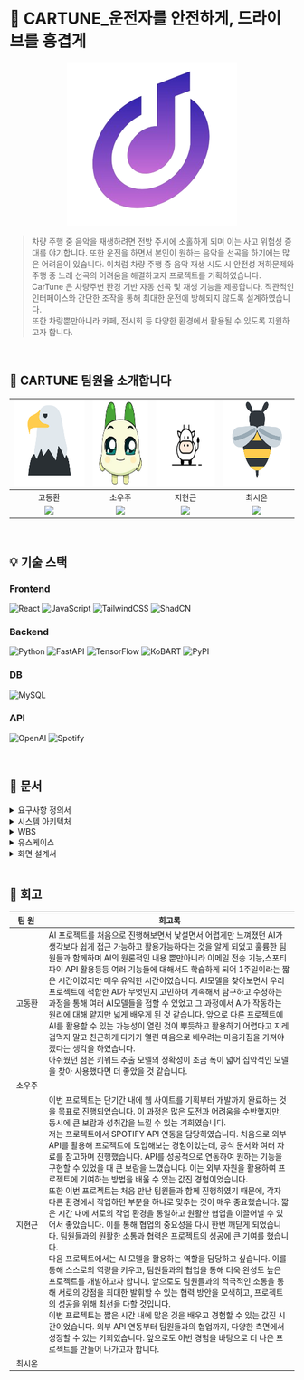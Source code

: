 # 🚙 CARTUNE_운전자를 안전하게, 드라이브를 흥겹게

<p align="center">
  <img src="https://github.com/Tune-Manner/CarTune/blob/dev/img/cartoon-logo.png" alt="CarTune 로고">
</p>


> 차량 주행 중 음악을 재생하려면 전방 주시에 소홀하게 되며 이는 사고 위험성 증대를 야기합니다. 또한 운전을 하면서 본인이 원하는 음악을 선곡을 하기에는 많은 어려움이 있습니다.
> 이처럼 차량 주행 중 음악 재생 시도 시 안전성 저하문제와 주행 중 노래 선곡의 어려움을 해결하고자 프로젝트를 기획하였습니다.
> <br> CarTune 은 차량주변 환경 기반 자동 선곡 및 재생 기능을 제공합니다. 직관적인 인터페이스와 간단한 조작을 통해 최대한 운전에 방해되지 않도록 설계하였습니다.
> <br> 또한 차량뿐만아니라 카페, 전시회 등 다양한 환경에서 활용될 수 있도록 지원하고자 합니다.


<br>

## 👋 CARTUNE 팀원을 소개합니다

| <img src = "https://github.com/Tune-Manner/CarTune/blob/dev/img/%EB%8F%99%ED%99%98.png?raw=true" height=150/>|  <img src = "https://github.com/Tune-Manner/CarTune/blob/dev/img/%EC%9A%B0%EC%A3%BC.png?raw=true" height=150/>| <img src = "https://raw.githubusercontent.com/beyond-sw-camp/be04-4th-OmokNoonE-OnionHotSayYo/main/README_IMAGE/contributors/%EC%A7%80%ED%98%84%EA%B7%BC.png?raw=true" height=150/> |<img src = "https://github.com/Tune-Manner/CarTune/blob/dev/img/%EC%8B%9C%EC%98%A8.png?raw=true" height=150/> | 
| :----------------------------------------------------------: | :----------------------------------------------------------: | :----------------------------------------------------------: | :----------------------------------------------------------: | 
|                            고동환                            |                            소우주                            |                            지현근                            |                            최시온                          | 
| [<img src="https://img.shields.io/badge/Github-Link-181717?logo=Github">](https://github.com/eurdream98) | [<img src="https://img.shields.io/badge/Github-Link-181717?logo=Github">](https://github.com/helloItsUniverse) |  [<img src="https://img.shields.io/badge/Github-Link-181717?logo=Github">](https://github.com/jihyeongeun) | [<img src="https://img.shields.io/badge/Github-Link-181717?logo=Github">](https://github.com/sisology) |





<br>

## 💡 기술 스택

### Frontend

![React](https://img.shields.io/badge/React-20232A?logo=react&logoColor=61DAFB)
![JavaScript](https://img.shields.io/badge/JavaScript-F7DF1E.svg?&logo=javascript&logoColor=black)
![TailwindCSS](https://img.shields.io/badge/TailwindCSS-38B2AC?logo=tailwind-css&logoColor=white)
![ShadCN](https://img.shields.io/badge/ShadCN-000000?logo=shadcn&logoColor=white)

### Backend
![Python](https://img.shields.io/badge/Python_3.10-3776AB?logo=python&logoColor=white)
![FastAPI](https://img.shields.io/badge/FastAPI-009688?logo=fastapi&logoColor=white)
![TensorFlow](https://img.shields.io/badge/TensorFlow-FF6F00?logo=tensorflow&logoColor=white)
![KoBART](https://img.shields.io/badge/KoBART-000000?logo=data:image/png;base64,iVBORw0KGgoAAAANSUhEUgAAABAAAAAQCAYAAAAf8/9hAAABRUlEQVR42o2SQUvDQBBFz6NpaGgkIpCSyGErj5MysbFYW5Ca2loKkDoAytbeCsrgZGI3LysbfXxuYt7F2Lq+N/NvHkz5uAB9Aie7AsFvwg3HNd/XQsP8KOc9HcEAL8zANPPII0nECmfW5Af96vd63fbEkmHQ+X1Dqt9BuK4ZAZEV7wnEE6QLd+QIoPLxWXkiKrAw3xKWWIIHLJgXfsgnAIp4So7pkdnDdEKv8tMkpIHkgWOBujfMSF0znETJnGHi3hP7TxsKPMy4I4g+KbdqzXgXCA0M1guReERpKJTG/WZRZHARcK4TLQpG5XIw2j6KuFAHzx8Pr3QnDSUVPUCV2TdxUHpKo7Y7mQik22d0N0UHCuztJe5aqaz7k9B40VVU0hb71c7/63dQOhg3qcfT6uM1AAwgAAAABJRU5ErkJggg==&logoColor=white)
![PyPI](https://img.shields.io/badge/PyPI-3775A9?logo=pypi&logoColor=white)

### DB

![MySQL](https://img.shields.io/badge/MySQL-4479A1?logo=mysql&logoColor=white)

### API

![OpenAI](https://img.shields.io/badge/OpenAI-412991?logo=openai&logoColor=white)
![Spotify](https://img.shields.io/badge/Spotify-1DB954?logo=spotify&logoColor=white)

<br>


## 📃 문서
<details>
  <summary>요구사항 정의서</summary>
<img width="991" alt="image" src="https://github.com/Tune-Manner/CarTune/blob/dev/img/%EC%9A%94%EA%B5%AC%EC%82%AC%ED%95%AD%20%EC%A0%95%EC%9D%98%EC%84%9C.png">
  https://docs.google.com/spreadsheets/d/1ZMqBu60fOUanpbbfe5xYt766vnxtXcyCJNplzruAmJQ/edit?gid=0#gid=0
</details>


<details>
  <summary>시스템 아키텍처</summary>
 
<img width="991" alt="image" src="https://github.com/Tune-Manner/CarTune/blob/dev/img/CarTune%20%EC%86%8C%ED%94%84%ED%8A%B8%EC%9B%A8%EC%96%B4%20%EC%95%84%ED%82%A4%ED%85%8D%EC%B2%98.png">
</details>



<details>
  <summary>WBS</summary>
 
![WBS](https://github.com/Tune-Manner/CarTune/blob/dev/img/wbs.png)
https://docs.google.com/spreadsheets/d/1ZMqBu60fOUanpbbfe5xYt766vnxtXcyCJNplzruAmJQ/edit?gid=0#gid=0
</details>

<details>
  <summary>유스케이스</summary>
 
![유스케이스](https://github.com/Tune-Manner/CarTune/blob/dev/img/%EC%9C%A0%EC%8A%A4%EC%BC%80%EC%9D%B4%EC%8A%A4.png)
</details>

<details>
  <summary>화면 설계서</summary>
 
<img width="1050" alt="image" src="https://github.com/Tune-Manner/CarTune/blob/dev/img/%ED%99%94%EB%A9%B4%20%EC%84%A4%EA%B3%84.png">
</details>

<br>

## 🤔 회고

| &nbsp;&nbsp;팀&nbsp;원&nbsp;&nbsp;&nbsp; | 회고록                                                                                                                                                                                                                                                                                                                                                                                                                                                                                                                                                                                                                                                                                                                                                                                                                                                                               |
| :--------------------------------------: |-----------------------------------------------------------------------------------------------------------------------------------------------------------------------------------------------------------------------------------------------------------------------------------------------------------------------------------------------------------------------------------------------------------------------------------------------------------------------------------------------------------------------------------------------------------------------------------------------------------------------------------------------------------------------------------------------------------------------------------------------------------------------------------------------------------------------------------------------------------------------------------|
|                 고동환                 | AI 프로젝트를 처음으로 진행해보면서 낯설면서 어렵게만 느껴졌던 AI가 생각보다 쉽게 접근 가능하고 활용가능하다는 것을 알게 되었고 훌륭한 팀원들과 함께하며 AI의 원론적인 내용 뿐만아니라 이메일 전송 기능,스포티파이 API 활용등등 여러 기능들에 대해서도 학습하게 되어 1주일이라는 짧은 시간이였지만 매우 유익한 시간이였습니다. AI모델을 찾아보면서 우리 프로젝트에 적합한 AI가 무엇인지 고민하며 계속해서 탐구하고 수정하는 과정을 통해 여러 AI모델들을 접할 수 있었고 그 과정에서 AI가 작동하는 원리에 대해 얕지만 넓게 배우게 된 것 같습니다. 앞으로 다른 프로젝트에 AI를 활용할 수 있는 가능성이 열린 것이 뿌듯하고 활용하기 어렵다고 지레 겁먹지 말고 친근하게 다가가 열린 마음으로 배우려는 마음가짐을 가져야겠다는 생각을 하였습니다.<br> 아쉬웠던 점은 키워드 추출 모델의 정확성이 조금 폭이 넓어 집약적인 모델을 찾아 사용했다면 더 좋았을 것 같습니다.                                                                                                                                                                                                                                                                                                                                                                             |
|                 소우주                 |                                                                                                                                                                                                                                                                                                                                                                                                                                                                                                                                                                                                                                                                                                                                                                                                                                                                                   |
|                  지현근                | 이번 프로젝트는 단기간 내에 웹 사이트를 기획부터 개발까지 완료하는 것을 목표로 진행되었습니다. 이 과정은 많은 도전과 어려움을 수반했지만, 동시에 큰 보람과 성취감을 느낄 수 있는 기회였습니다.<br> 저는 프로젝트에서 SPOTIFY API 연동을 담당하였습니다. 처음으로 외부 API를 활용해 프로젝트에 도입해보는 경험이었는데, 공식 문서와 여러 자료를 참고하며 진행했습니다. API를 성공적으로 연동하여 원하는 기능을 구현할 수 있었을 때 큰 보람을 느꼈습니다. 이는 외부 자원을 활용하여 프로젝트에 기여하는 방법을 배울 수 있는 값진 경험이었습니다.<br> 또한 이번 프로젝트는 처음 만난 팀원들과 함께 진행하였기 때문에, 각자 다른 환경에서 작업하던 부분을 하나로 맞추는 것이 매우 중요했습니다. 짧은 시간 내에 서로의 작업 환경을 통일하고 원활한 협업을 이끌어낼 수 있어서 좋았습니다. 이를 통해 협업의 중요성을 다시 한번 깨닫게 되었습니다. 팀원들과의 원활한 소통과 협력은 프로젝트의 성공에 큰 기여를 했습니다. <br> 다음 프로젝트에서는 AI 모델을 활용하는 역할을 담당하고 싶습니다. 이를 통해 스스로의 역량을 키우고, 팀원들과의 협업을 통해 더욱 완성도 높은 프로젝트를 개발하고자 합니다. 앞으로도 팀원들과의 적극적인 소통을 통해 서로의 강점을 최대한 발휘할 수 있는 협력 방안을 모색하고, 프로젝트의 성공을 위해 최선을 다할 것입니다. <br> 이번 프로젝트는 짧은 시간 내에 많은 것을 배우고 경험할 수 있는 값진 시간이었습니다. 외부 API 연동부터 팀원들과의 협업까지, 다양한 측면에서 성장할 수 있는 기회였습니다. 앞으로도 이번 경험을 바탕으로 더 나은 프로젝트를 만들어 나가고자 합니다. |
|                  최시온                |                                                                                                                                                                                                                                                                                                                                                                                                                                                                                                                                                                                                                                                                                                                                                                                                                                                                                   |


